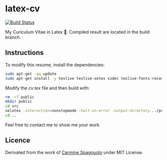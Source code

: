 # latex-cv
[![Build Status](https://travis-ci.org/Blightwidow/CV.svg?branch=master)](https://travis-ci.org/Blightwidow/CV)

My Curiculum Vitae in Latex :rocket:. Compiled result are located in the build branch.

## Instructions

To modify this resume, install the dependencies:

```bash
sudo apt-get -qq update
sudo apt-get install -y texlive texlive-xetex xzdec texlive-fonts-recommended texlive-latex-extra texlive-fonts-extra dvipng texlive-latex-recommended
```
Modify the _cv.tex_ file and then build with:

```bash
rm -rf public
mkdir public
cd src
xelatex -interaction=nonstopmode -halt-on-error -output-directory ../public cv.tex
cd ..
```

Feel free to contact me to show me your work

## Licence

Derivated from the work of [Carmine Spagnuolo](mailto:cspagnuolo@unisa.it) under MIT License.
